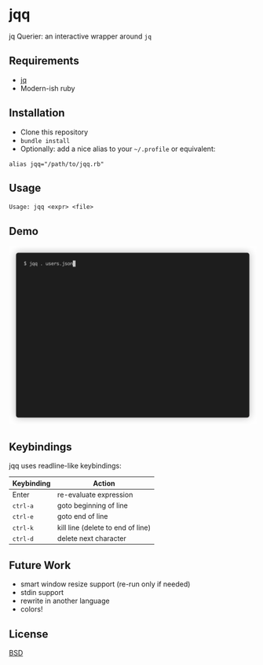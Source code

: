 # jqq

jq Querier: an interactive wrapper around `jq`

## Requirements

* [jq](https://github.com/stedolan/jq)
* Modern-ish ruby

## Installation

* Clone this repository
* `bundle install`
* Optionally: add a nice alias to your `~/.profile` or equivalent:

```
alias jqq="/path/to/jqq.rb"
```

## Usage

```
Usage: jqq <expr> <file>
```

## Demo

![](demo.gif)

## Keybindings

jqq uses readline-like keybindings:

| Keybinding | Action |
| ---------- | ------ |
| Enter | re-evaluate expression |
| `ctrl-a` | goto beginning of line |
| `ctrl-e` | goto end of line |
| `ctrl-k` | kill line (delete to end of line) |
| `ctrl-d` | delete next character |

## Future Work

* smart window resize support (re-run only if needed)
* stdin support
* rewrite in another language
* colors!

## License

[BSD](LICENSE)
